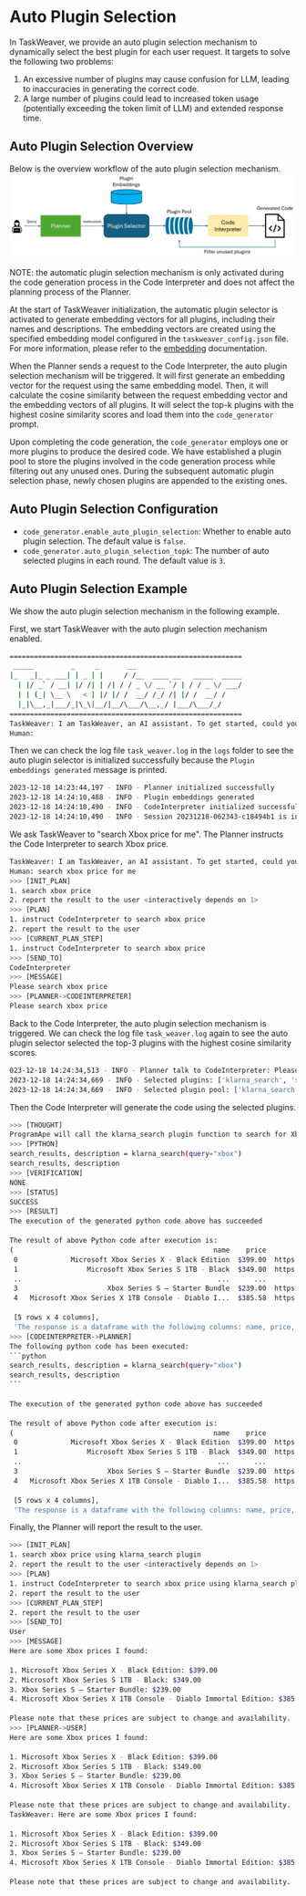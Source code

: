 # Auto Plugin Selection 

In TaskWeaver, we provide an auto plugin selection mechanism to dynamically select the best plugin for each user request.
It targets to solve the following two problems:

1. An excessive number of plugins may cause confusion for LLM, leading to inaccuracies in generating the correct code.
2. A large number of plugins could lead to increased token usage (potentially exceeding the token limit of LLM) and extended response time.

## Auto Plugin Selection Overview

Below is the overview workflow of the auto plugin selection mechanism.
![Auto Plugin Selection Overview](../../../.asset/APS.png)

NOTE: the automatic plugin selection mechanism is only activated during the code generation process in the Code Interpreter and does not affect the planning process of the Planner.

At the start of TaskWeaver initialization, the automatic plugin selector is activated to generate embedding vectors for all plugins, including their names and descriptions. 
The embedding vectors are created using the specified embedding model configured in the `taskweaver_config.json` file. 
For more information, please refer to the [embedding](embedding) documentation.

When the Planner sends a request to the Code Interpreter, the auto plugin selection mechanism will be triggered.
It will first generate an embedding vector for the request using the same embedding model.
Then, it will calculate the cosine similarity between the request embedding vector and the embedding vectors of all plugins.
It will select the top-k plugins with the highest cosine similarity scores and  load them into the `code_generator` prompt.

Upon completing the code generation, the `code_generator` employs one or more plugins to produce the desired code. 
We have established a plugin pool to store the plugins involved in the code generation process while filtering out any unused ones. 
During the subsequent automatic plugin selection phase, newly chosen plugins are appended to the existing ones. 


## Auto Plugin Selection Configuration
- `code_generator.enable_auto_plugin_selection`: Whether to enable auto plugin selection. The default value is `false`.
- `code_generator.auto_plugin_selection_topk`:	The number of auto selected plugins in each round. The default value is `3`.

## Auto Plugin Selection Example

We show the auto plugin selection mechanism in the following example.

First, we start TaskWeaver with the auto plugin selection mechanism enabled.
```bash
=========================================================
 _____         _     _       __
|_   _|_ _ ___| | _ | |     / /__  ____ __   _____  _____
  | |/ _` / __| |/ /| | /| / / _ \/ __ `/ | / / _ \/ ___/
  | | (_| \__ \   < | |/ |/ /  __/ /_/ /| |/ /  __/ /
  |_|\__,_|___/_|\_\|__/|__/\___/\__,_/ |___/\___/_/
=========================================================
TaskWeaver: I am TaskWeaver, an AI assistant. To get started, could you please enter your request?
Human: 
```

Then we can check the log file `task_weaver.log` in the `logs` folder to see the auto plugin selector is initialized successfully because the `Plugin embeddings generated` message is printed.
```bash
2023-12-18 14:23:44,197 - INFO - Planner initialized successfully
2023-12-18 14:24:10,488 - INFO - Plugin embeddings generated
2023-12-18 14:24:10,490 - INFO - CodeInterpreter initialized successfully.
2023-12-18 14:24:10,490 - INFO - Session 20231218-062343-c18494b1 is initialized
```
We ask TaskWeaver to "search Xbox price for me".
The Planner instructs the Code Interpreter to search Xbox price.

```bash
TaskWeaver: I am TaskWeaver, an AI assistant. To get started, could you please enter your request?
Human: search xbox price for me
>>> [INIT_PLAN]
1. search xbox price
2. report the result to the user <interactively depends on 1>
>>> [PLAN]
1. instruct CodeInterpreter to search xbox price
2. report the result to the user
>>> [CURRENT_PLAN_STEP]
1. instruct CodeInterpreter to search xbox price
>>> [SEND_TO]
CodeInterpreter
>>> [MESSAGE]
Please search xbox price
>>> [PLANNER->CODEINTERPRETER]
Please search xbox price
```

Back to the Code Interpreter, the auto plugin selection mechanism is triggered.
We can check the log file `task_weaver.log` again to see the auto plugin selector selected the top-3 plugins with the highest cosine similarity scores.
```bash
023-12-18 14:24:34,513 - INFO - Planner talk to CodeInterpreter: Please search xbox price using klarna_search plugin
2023-12-18 14:24:34,669 - INFO - Selected plugins: ['klarna_search', 'sql_pull_data', 'paper_summary']
2023-12-18 14:24:34,669 - INFO - Selected plugin pool: ['klarna_search', 'sql_pull_data', 'paper_summary']
```

Then the Code Interpreter will generate the code using the selected plugins.
````bash
>>> [THOUGHT]
ProgramApe will call the klarna_search plugin function to search for Xbox prices.
>>> [PYTHON]
search_results, description = klarna_search(query="xbox")
search_results, description
>>> [VERIFICATION]
NONE
>>> [STATUS]
SUCCESS
>>> [RESULT]
The execution of the generated python code above has succeeded

The result of above Python code after execution is:
(                                                 name    price                                                url                                         attributes
 0             Microsoft Xbox Series X - Black Edition  $399.00  https://www.klarna.com/us/shopping/pl/cl52/495...  [Release Year:2020, Included Accessories:1 gam...
 1                 Microsoft Xbox Series S 1TB - Black  $349.00  https://www.klarna.com/us/shopping/pl/cl52/320...  [Included Accessories:1 gamepad, Media Type:DV...
 ..                                                ...      ...                                                ...                                                ...
 3                      Xbox Series S – Starter Bundle  $239.00  https://www.klarna.com/us/shopping/pl/cl52/320...                                [Platform:Xbox One]
 4   Microsoft Xbox Series X 1TB Console - Diablo I...  $385.58  https://www.klarna.com/us/shopping/pl/cl52/320...  [Release Year:2023, Included Accessories:1 gam...

 [5 rows x 4 columns],
 'The response is a dataframe with the following columns: name, price, url, attributes. The attributes column is a list of tags. The price is in the format of $xx.xx.')
>>> [CODEINTERPRETER->PLANNER]
The following python code has been executed:
```python
search_results, description = klarna_search(query="xbox")
search_results, description
```

The execution of the generated python code above has succeeded

The result of above Python code after execution is:
(                                                 name    price                                                url                                         attributes
 0             Microsoft Xbox Series X - Black Edition  $399.00  https://www.klarna.com/us/shopping/pl/cl52/495...  [Release Year:2020, Included Accessories:1 gam...
 1                 Microsoft Xbox Series S 1TB - Black  $349.00  https://www.klarna.com/us/shopping/pl/cl52/320...  [Included Accessories:1 gamepad, Media Type:DV...
 ..                                                ...      ...                                                ...                                                ...
 3                      Xbox Series S – Starter Bundle  $239.00  https://www.klarna.com/us/shopping/pl/cl52/320...                                [Platform:Xbox One]
 4   Microsoft Xbox Series X 1TB Console - Diablo I...  $385.58  https://www.klarna.com/us/shopping/pl/cl52/320...  [Release Year:2023, Included Accessories:1 gam...

 [5 rows x 4 columns],
 'The response is a dataframe with the following columns: name, price, url, attributes. The attributes column is a list of tags. The price is in the format of $xx.xx.')
```` 

Finally, the Planner will report the result to the user.
```bash
>>> [INIT_PLAN]
1. search xbox price using klarna_search plugin
2. report the result to the user <interactively depends on 1>
>>> [PLAN]
1. instruct CodeInterpreter to search xbox price using klarna_search plugin
2. report the result to the user
>>> [CURRENT_PLAN_STEP]
2. report the result to the user
>>> [SEND_TO]
User
>>> [MESSAGE]
Here are some Xbox prices I found:

1. Microsoft Xbox Series X - Black Edition: $399.00
2. Microsoft Xbox Series S 1TB - Black: $349.00
3. Xbox Series S – Starter Bundle: $239.00
4. Microsoft Xbox Series X 1TB Console - Diablo Immortal Edition: $385.58

Please note that these prices are subject to change and availability.
>>> [PLANNER->USER]
Here are some Xbox prices I found:

1. Microsoft Xbox Series X - Black Edition: $399.00
2. Microsoft Xbox Series S 1TB - Black: $349.00
3. Xbox Series S – Starter Bundle: $239.00
4. Microsoft Xbox Series X 1TB Console - Diablo Immortal Edition: $385.58

Please note that these prices are subject to change and availability.
TaskWeaver: Here are some Xbox prices I found:

1. Microsoft Xbox Series X - Black Edition: $399.00
2. Microsoft Xbox Series S 1TB - Black: $349.00
3. Xbox Series S – Starter Bundle: $239.00
4. Microsoft Xbox Series X 1TB Console - Diablo Immortal Edition: $385.58

Please note that these prices are subject to change and availability.
```
